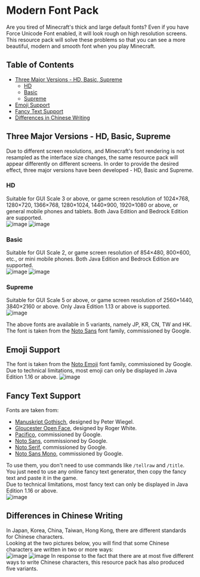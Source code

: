 # Modern Font Pack
Are you tired of Minecraft's thick and large default fonts? Even if you have Force Unicode Font enabled, it will look rough on high resolution screens. This resource pack will solve these problems so that you can see a more beautiful, modern and smooth font when you play Minecraft.  

## Table of Contents
- [Three Major Versions - HD, Basic, Supreme](#three-major-versions---hd-basic-supreme)
    - [HD](#hd)
    - [Basic](#basic)
    - [Supreme](#supreme)
- [Emoji Support](#emoji-support)
- [Fancy Text Support](#fancy-text-support)
- [Differences in Chinese Writing](#differences-in-chinese-writing)

## Three Major Versions - HD, Basic, Supreme  
Due to different screen resolutions, and Minecraft's font rendering is not resampled as the interface size changes, the same resource pack will appear differently on different screens. In order to provide the desired effect, three major versions have been developed - HD, Basic and Supreme.  

### HD
Suitable for GUI Scale 3 or above, or game screen resolution of 1024×768, 1280×720, 1366×768, 1280×1024, 1440×900, 1920×1080 or above, or general mobile phones and tablets. Both Java Edition and Bedrock Edition are supported.  
![image](https://user-images.githubusercontent.com/91775602/198916109-11b6c36d-ff2f-46d9-94e0-c01d78c2e9a4.png)
![image](https://user-images.githubusercontent.com/91775602/198916123-e00d54e1-4d05-48e2-8799-4aa879907338.png)

### Basic
Suitable for GUI Scale 2, or game screen resolution of 854×480, 800×600, etc., or mini mobile phones. Both Java Edition and Bedrock Edition are supported.  
![image](https://user-images.githubusercontent.com/91775602/198916175-7a92030a-c047-4f8e-9f13-4c375878ed98.png)
![image](https://user-images.githubusercontent.com/91775602/198916185-4d23267e-a6ef-40d8-8e94-b0d99a5384b2.png)

### Supreme
Suitable for GUI Scale 5 or above, or game screen resolution of 2560×1440, 3840×2160 or above. Only Java Edition 1.13 or above is supported.  
![image](https://user-images.githubusercontent.com/91775602/198916197-6e07c11c-cff2-4963-ad80-5f83ec2f3c92.png)

The above fonts are available in 5 variants, namely JP, KR, CN, TW and HK. The font is taken from the [Noto Sans](https://fonts.google.com/noto/specimen/Noto+Sans) font family, commissioned by Google.  

## Emoji Support
The font is taken from the [Noto Emoji](https://fonts.google.com/noto/specimen/Noto+Emoji) font family, commissioned by Google. Due to technical limitations, most emoji can only be displayed in Java Edition 1.16 or above.
![image](https://user-images.githubusercontent.com/91775602/198916278-f15ce5be-8de6-4324-a847-0c6607c89d78.png)

## Fancy Text Support
Fonts are taken from:  
- [Manuskript Gothisch](https://www.1001fonts.com/manuskript-gothisch-font.html), designed by Peter Wiegel.  
- [Gloucester Open Face](https://www.1001freefonts.com/gloucester-open-face.font), designed by Roger White.  
- [Pacifico](https://fonts.google.com/specimen/Pacifico), commissioned by Google.  
- [Noto Sans](https://fonts.google.com/noto/specimen/Noto+Sans), commissioned by Google.  
- [Noto Serif](https://fonts.google.com/noto/specimen/Noto+Serif), commissioned by Google.  
- [Noto Sans Mono](https://fonts.google.com/noto/specimen/Noto+Sans+Mono), commissioned by Google.  

To use them, you don't need to use commands like `/tellraw` and `/title`. You just need to use any online fancy text generator, then copy the fancy text and paste it in the game.  
Due to technical limitations, most fancy text can only be displayed in Java Edition 1.16 or above.  
![image](https://user-images.githubusercontent.com/91775602/198916301-faa3e6cd-ce35-4461-ac00-1572beb760ef.png)

## Differences in Chinese Writing
In Japan, Korea, China, Taiwan, Hong Kong, there are different standards for Chinese characters.  
Looking at the two pictures below, you will find that some Chinese characters are written in two or more ways:  
![image](https://upload.wikimedia.org/wikipedia/commons/2/23/Source_Han_Sans_Version_Difference.svg)
![image](https://miro.medium.com/max/1400/1*YGfUFXuGT99nnqnthU4oAQ.gif)
In response to the fact that there are at most five different ways to write Chinese characters, this resource pack has also produced five variants.
